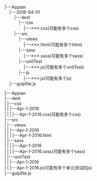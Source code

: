 |---Appian<br/>
&nbsp;&nbsp;&nbsp;&nbsp;|---2016-04-01<br/>
&nbsp;&nbsp;&nbsp;&nbsp;&nbsp;&nbsp;&nbsp;&nbsp;|---dest<br/>
&nbsp;&nbsp;&nbsp;&nbsp;&nbsp;&nbsp;&nbsp;&nbsp;&nbsp;&nbsp;&nbsp;&nbsp;|---css<br/>
&nbsp;&nbsp;&nbsp;&nbsp;&nbsp;&nbsp;&nbsp;&nbsp;&nbsp;&nbsp;&nbsp;&nbsp;&nbsp;&nbsp;&nbsp;&nbsp;|---×××.css(可能有多个css)<br/>
&nbsp;&nbsp;&nbsp;&nbsp;&nbsp;&nbsp;&nbsp;&nbsp;|---src<br/>
&nbsp;&nbsp;&nbsp;&nbsp;&nbsp;&nbsp;&nbsp;&nbsp;&nbsp;&nbsp;&nbsp;&nbsp;|---views<br/>
&nbsp;&nbsp;&nbsp;&nbsp;&nbsp;&nbsp;&nbsp;&nbsp;&nbsp;&nbsp;&nbsp;&nbsp;&nbsp;&nbsp;&nbsp;&nbsp;|---×××.html(可能有多个html)<br/>
&nbsp;&nbsp;&nbsp;&nbsp;&nbsp;&nbsp;&nbsp;&nbsp;&nbsp;&nbsp;&nbsp;&nbsp;|---sass<br/>
&nbsp;&nbsp;&nbsp;&nbsp;&nbsp;&nbsp;&nbsp;&nbsp;&nbsp;&nbsp;&nbsp;&nbsp;&nbsp;&nbsp;&nbsp;&nbsp;|---×××.sass(可能有多个sass)<br/>
&nbsp;&nbsp;&nbsp;&nbsp;&nbsp;&nbsp;&nbsp;&nbsp;&nbsp;&nbsp;&nbsp;&nbsp;|---unitTest<br/>
&nbsp;&nbsp;&nbsp;&nbsp;&nbsp;&nbsp;&nbsp;&nbsp;&nbsp;&nbsp;&nbsp;&nbsp;&nbsp;&nbsp;&nbsp;&nbsp;|---×××.js(可能有多个unitTest)<br/>
&nbsp;&nbsp;&nbsp;&nbsp;&nbsp;&nbsp;&nbsp;&nbsp;&nbsp;&nbsp;&nbsp;&nbsp;|---js<br/>
&nbsp;&nbsp;&nbsp;&nbsp;&nbsp;&nbsp;&nbsp;&nbsp;&nbsp;&nbsp;&nbsp;&nbsp;&nbsp;&nbsp;&nbsp;&nbsp;|---×××.js(可能有多个js)<br/>
&nbsp;&nbsp;&nbsp;&nbsp;|---gulpfile.js<br/>



|---Appian<br/>
    |---dest<br/>
    |   |---css<br/>
    |   |   |---Apr-1-2016<br/>
    |   |   |   |---Apr-1-2016.css(可能有多个css)<br/>
    |---src<br/>
    |   |---views<br/>
    |   |   |---Apr-1-2016<br/>
    |   |   |   |---Apr-1-2016.html<br/>
    |   |---sass<br/>
    |   |   |   |---Apr-1-2016<br/>
    |   |   |   |---Apr-1-2016.sass(可能有多个sass)<br/>
    |   |---unitTest<br/>
    |   |   |---Apr-1-2016<br/>
    |   |   |---Apr-1-2016.js(可能有多个单元测试的js)<br/>
    |---gulpfile.js<br/>
